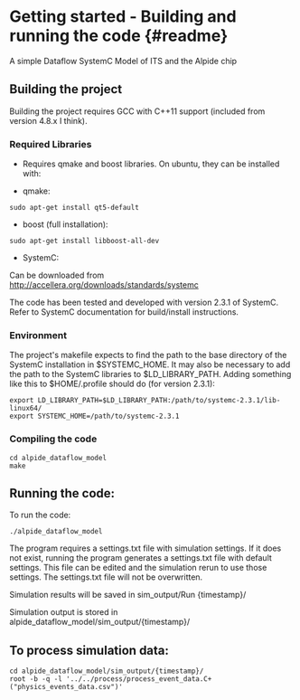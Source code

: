 # Getting started - Building and running the code {#readme}

A simple Dataflow SystemC Model of ITS and the Alpide chip

## Building the project

Building the project requires GCC with C++11 support (included from version 4.8.x I think). 

### Required Libraries
- Requires qmake and boost libraries. On ubuntu, they can be installed with:

- qmake:
```
sudo apt-get install qt5-default
```

-  boost (full installation):
```
sudo apt-get install libboost-all-dev
```

- SystemC:

Can be downloaded from http://accellera.org/downloads/standards/systemc

The code has been tested and developed with version 2.3.1 of SystemC. Refer to SystemC documentation for build/install instructions.


### Environment

The project's makefile expects to find the path to the base directory of the SystemC installation in $SYSTEMC_HOME.
It may also be necessary to add the path to the SystemC libraries to $LD_LIBRARY_PATH. Adding something like this to $HOME/.profile should do (for version 2.3.1):
```
export LD_LIBRARY_PATH=$LD_LIBRARY_PATH:/path/to/systemc-2.3.1/lib-linux64/
export SYSTEMC_HOME=/path/to/systemc-2.3.1
```



### Compiling the code

```
cd alpide_dataflow_model
make
```

## Running the code:

To run the code:

```
./alpide_dataflow_model
```


The program requires a settings.txt file with simulation settings. If it does not exist, running the program generates a settings.txt file with default settings. This file can be edited and the simulation rerun to use those settings. The settings.txt file will not be overwritten.

Simulation results will be saved in sim_output/Run {timestamp}/


Simulation output is stored in alpide_dataflow_model/sim_output/{timestamp}/

## To process simulation data:
```
cd alpide_dataflow_model/sim_output/{timestamp}/
root -b -q -l '../../process/process_event_data.C+("physics_events_data.csv")'
```

